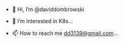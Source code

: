 - 👋 Hi, I’m @daviddombrowski
- 👀 I’m interested in K8s...

- 📫 How to reach me dd3139@gmail.com...

<!---
daviddombrowski/daviddombrowski is a ✨ special ✨ repository because its `README.md` (this file) appears on your GitHub profile.
You can click the Preview link to take a look at your changes.
--->
